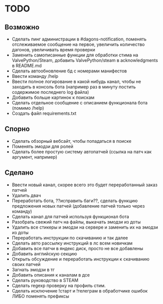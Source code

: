 # TODO

## Возможно
- Сделать пинг администрации в #dagons-notification, поменять отслеживаемое сообщение на первое, увеличить количество дагонов, увеличивать время проверки
- Заменить самописанные функции для обработки стима на ValvePython/Steam, добавить ValvePython/steam в acknowledgments в README.md
- Сделать автообновление бд с номерами манифестов
- Ввести команду /help
- Ввести полное логирование в какой нибудь канал, чтобы не заходить в консоль бота (например раз в минуту постить содержимое последнего log файла)
- Добавить больше картинок к поискам
- Сделать отдельное сообщение с описанием функционала бота (помимо /help)
- Создать файл requirements.txt

## Спорно
- Сделать обзорный вебсайт, чтобы попадаться в поиске
- Поменять эмодзи для ролей
- Сделать более простую систему автопатчей (ссылка на патч как аргумент, например)

## Сделано
- Ввести новый канал, скорее всего это будет переработанный заказ патчей
- Удалить двач
- Переработать бота, ??исправить баги??, сделать функцию предложения новых патчей (добавление патчей только через команду)
- Сделать канал для патчей используя функционал бота
- Разобрать свежий патч на файлы, выкачать эмодзи из доты
- Удалить все стикеры и эмодзи на сервере и заменить их на эмодзи из доты
- Переработать инструкции по скачиванию и так далее
- Сделать авто рассылку инструкций в лс всем новичкам
- Добавить все патчи в яндекс диск, просто не все добавлены
- Добавить английскую секцию
- Открыть обсуждение и переработать инструкции к скачиванию своих патчей
- Загнать эмодзи в тг
- Добавить описания к каналам в дсе
- Сделать руководство в STEAM
- Сделать regexp проверку на профиль стим.
- Сделать исключение !старт и !телеграм в обработчике ошибок ЛИБО поменять префиксы